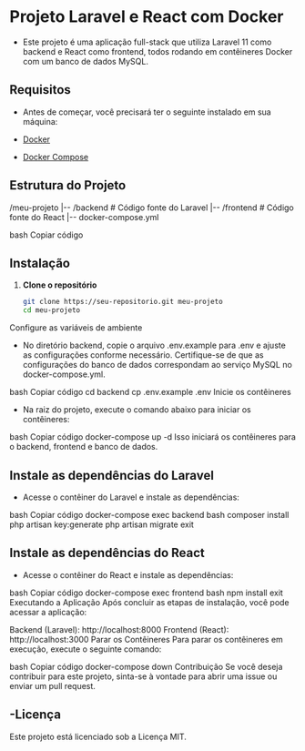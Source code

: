 # Projeto Laravel e React com Docker

- Este projeto é uma aplicação full-stack que utiliza Laravel 11 como backend e React como frontend, todos rodando em contêineres Docker com um banco de dados MySQL.

## Requisitos

- Antes de começar, você precisará ter o seguinte instalado em sua máquina:

- [Docker](https://www.docker.com/get-started)
- [Docker Compose](https://docs.docker.com/compose/)

## Estrutura do Projeto

/meu-projeto |-- /backend # Código fonte do Laravel |-- /frontend # Código fonte do React |-- docker-compose.yml

bash
Copiar código

## Instalação

1. **Clone o repositório**

   ```bash
   git clone https://seu-repositorio.git meu-projeto
   cd meu-projeto
Configure as variáveis de ambiente

- No diretório backend, copie o arquivo .env.example para .env e ajuste as configurações conforme necessário. Certifique-se de que as configurações do banco de dados correspondam ao serviço MySQL no docker-compose.yml.

bash
Copiar código
cd backend
cp .env.example .env
Inicie os contêineres

- Na raiz do projeto, execute o comando abaixo para iniciar os contêineres:

bash
Copiar código
docker-compose up -d
Isso iniciará os contêineres para o backend, frontend e banco de dados.

## Instale as dependências do Laravel

- Acesse o contêiner do Laravel e instale as dependências:

bash
Copiar código
docker-compose exec backend bash
composer install
php artisan key:generate
php artisan migrate
exit
## Instale as dependências do React

- Acesse o contêiner do React e instale as dependências:

bash
Copiar código
docker-compose exec frontend bash
npm install
exit
Executando a Aplicação
Após concluir as etapas de instalação, você pode acessar a aplicação:

Backend (Laravel): http://localhost:8000
Frontend (React): http://localhost:3000
Parar os Contêineres
Para parar os contêineres em execução, execute o seguinte comando:

bash
Copiar código
docker-compose down
Contribuição
Se você deseja contribuir para este projeto, sinta-se à vontade para abrir uma issue ou enviar um pull request.

## -Licença
Este projeto está licenciado sob a Licença MIT.